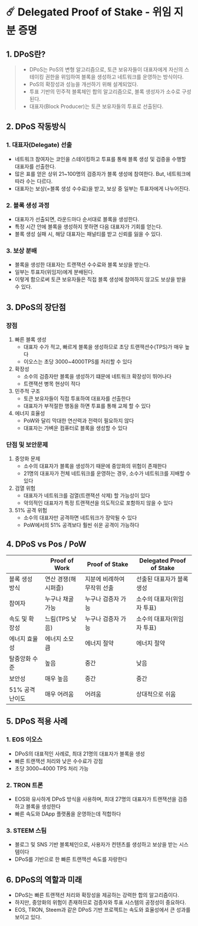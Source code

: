 # ☄️ Delegated Proof of Stake - 위임 지분 증명

## 1. DPoS란?
> - DPoS는 PoS의 변형 알고리즘으로, 토큰 보유자들이 대표자에게 자신의 스테이킹 권한을 위임하여 블록을 생성하고 네트워크를 운영하는 방식이다.
> - PoS의 확장성과 성능을 개선하기 위해 설계되었다.
> - 투표 기반의 민주적 블록체인 합의 알고리즘으로, 블록 생성자가 소수로 구성된다.
> - 대표자(Block Producer)는 토큰 보유자들의 투표로 선출된다.

## 2. DPoS 작동방식
### 1. 대표자(Delegate) 선출
- 네트워크 참여자는 코인을 스테이킹하고 투표를 통해 블록 생성 및 검증을 수행할 대표자를 선출한다.
- 많은 표를 얻은 상위 21~100명의 검증자가 블록 생성에 참여한다. But, 네트워크에 따라 수는 다르다.
- 대표자는 보상(=블록 생성 수수료)을 받고, 보상 중 일부는 투표자에게 나누어진다.

### 2. 블록 생성 과정
- 대표자가 선출되면, 라운드마다 순서대로 블록을 생성한다.
- 특정 시간 안에 블록을 생성하지 못하면 다음 대표자가 기회를 얻는다.
- 블록 생성 실패 시, 해당 대표자는 패널티를 받고 신뢰를 잃을 수 있다.

### 3. 보상 분배
- 블록을 생성한 대표자는 트랜잭션 수수료와 블록 보상을 받는다.
- 일부는 투표자(위임자)에게 분배된다.
- 이렇게 함으로써 토큰 보유자들은 직접 블록 생성에 참여하지 않고도 보상을 받을 수 있다.

## 3. DPoS의 장단점
### 장점
1. 빠른 블록 생성
   - 대표자 수가 적고, 빠르게 블록을 생성하므로 초당 트랜잭션수(TPS)가 매우 높다
   - 이오스는 초당 3000~4000TPS를 처리할 수 있다
2. 확장성
   - 소수의 검증자만 블록을 생성하기 떄문에 네트워크 확장성이 뛰어나다
   - 트랜잭션 병목 현상이 적다
3. 민주적 구조
   - 토큰 보유자들이 직접 투표하여 대표자를 선출한다
   - 대표자가 부적절한 행동을 하면 투표를 통해 교체 할 수 있다
4. 에너지 효율성
   - PoW와 달리 막대한 연산력과 전력이 필요하지 않다
   - 대표자는 가벼운 컴퓨터로 블록을 생성할 수 있다

### 단점 및 보안문제
1. 중앙화 문제
   - 소수의 대표자가 블록을 생성하기 때문에 중앙화의 위험이 존재한다
   - 21명의 대표자가 전체 네트워크를 운영하는 경우, 소수가 네트워크를 지배할 수 있다
2. 검열 위험
   - 대표자가 네트워크를 검열(트랜잭션 삭제) 할 가능성이 있다
   - 악의적인 대표자가 특정 트랜잭션을 의도적으로 포함하지 않을 수 있다
3. 51% 공격 위험
   - 소수의 대표자만 공격하면 네트워크가 장악될 수 있다
   - PoW에서의 51% 공격보다 훨씬 쉬운 공격이 가능하다 

## 4. DPoS vs Pos / PoW
|            | Proof of Work | Proof of Stake  | Delegated Proof of Stake |
|------------|---------------|-----------------|--------------------------|
| 블록 생성 방식   | 연산 경쟁(해시퍼즐)   | 지분에 비례하여 무작위 선출 | 선출된 대표자가 블록 생성           |
| 참여자        | 누구나 채굴 가능     | 누구나 검증자 가능      | 소수의 대표자(위임자 투표)          |
| 속도 및 확장성   | 느림(TPS 낮음)    | 누구나 검증자 가능      | 소수의 대표자(위임자 투표)          |
| 에너지 효율성    | 에너지 소모 큼      | 에너지 절약          | 에너지 절약                   |
| 탈중앙화 수준    | 높음            | 중간              | 낮음                       |
| 보안성        | 매우 높음         | 중간              | 중간                       |
| 51% 공격 난이도 | 매우 어려움        | 어려움             | 상대적으로 쉬움                 |


## 5. DPoS 적용 사례
### 1. EOS 이오스
- DPoS의 대표적인 사례로, 최대 21명의 대표자가 블록을 생성
- 빠른 트랜잭션 처리와 낮은 수수료가 강점
- 초당 3000~4000 TPS 처리 가능

### 2. TRON 트론
- EOS와 유사하게 DPoS 방식을 사용하며, 최대 27명의 대표자가 트랜잭션을 검증하고 블록을 생성한다
- 빠른 속도와 DApp 플랫폼을 운영하는데 적합하다

### 3. STEEM 스팀
- 블로그 및 SNS 기반 블록체인으로, 사용자가 컨텐츠를 생성하고 보상을 받는 시스템이다
- DPoS를 기반으로 한 빠른 트랜잭션 속도를 자랑한다 

## 6. DPoS의 역할과 미래
- DPoS는 빠른 트랜잭션 처리와 확장성을 제공하는 강력한 합의 알고리즘이다.
- 하지만, 중앙화의 위험이 존재하므로 검증자와 투표 시스템의 공정성이 중요하다.
- EOS, TRON, Steem과 같은 DPoS 기반 프로젝트는 속도와 효율성에서 큰 성과를 보이고 있다. 